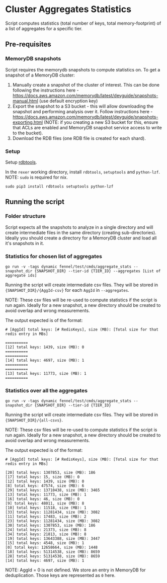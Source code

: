 # Cluster Aggregates Statistics

Script computes statistics (total number of keys, total memory-footprint) of a list of aggregates for a specific tier.

## Pre-requisites

### MemoryDB snapshots

Script requires the memorydb snapshots to compute statistics on. To get a snapshot of a MemoryDB cluster:

1. Manually create a snapshot of the cluster of interest. This can be done following the instructions here - https://docs.aws.amazon.com/memorydb/latest/devguide/snapshots-manual.html (use default encryption key)
2. Export the snapshot to a S3 bucket - this will allow downloading the snapshot and performing analysis over it. Follow instructions here - https://docs.aws.amazon.com/memorydb/latest/devguide/snapshots-exporting.html (NOTE: if you creating a new S3 bucket for this, ensure that ACLs are enabled and MemoryDB snapshot service access to write to the bucket).
3. Download the RDB files (one RDB file is created for each shard).

### Setup

Setup [rdbtools](https://github.com/sripathikrishnan/redis-rdb-tools).

In the `rexer` working directory, install `rdbtools`, `setuptools` and `python-lzf`. NOTE: `sudo` is required for nix. 

```
sudo pip3 install rdbtools setuptools python-lzf
```

## Running the script

### Folder structure

Script expects all the snapshots to analyze in a single directory and will create intermediate files in the same directory (creating sub-directories). Ideally you should create a directory for a MemoryDB cluster and load all it's snapshots in it.

### Statistics for chosen list of aggregates

```
go run -v -tags dynamic fennel/test/cmds/aggregate_stats --snapshot_dir {SNAPSHOT_DIR} --tier-id {TIER_ID} --aggregates [List of aggregate ids]
``` 

Running the script will create intermediate csv files. They will be stored in `{SNAPSHOT_DIR}/{AggId-csv}` for each `AggId` in `--aggregates`.

NOTE: These csv files will be re-used to compute statistics if the script is run again. Ideally for a new snapshot, a new directory should be created to avoid overlap and wrong measurements.

The output expected is of the format:

```
# [AggId] total keys: [# RedisKeys], size (MB): [Total size for that redis entry in MBs]

==========
[12] total keys: 1439, size (MB): 0
==========
==========
[14] total keys: 4697, size (MB): 1
==========
==========
[13] total keys: 11773, size (MB): 1
==========
```

### Statistics over all the aggregates

```
go run -v -tags dynamic fennel/test/cmds/aggregate_stats --snapshot_dir {SNAPSHOT_DIR} --tier-id {TIER_ID}
```

Running the script will create intermediate csv files. They will be stored in `{SNAPSHOT_DIR}/{all-csvs}`.

NOTE: These csv files will be re-used to compute statistics if the script is run again. Ideally for a new snapshot, a new directory should be created to avoid overlap and wrong measurements.

The output expected is of the format:

```
# [AggId] total keys: [# RedisKeys], size (MB): [Total size for that redis entry in MBs]

[20] total keys: 1307853, size (MB): 186
[17] total keys: 15, size (MB): 0
[12] total keys: 1439, size (MB): 0
[8] total keys: 47574, size (MB): 6
[29] total keys: 13710438, size (MB): 3465
[13] total keys: 11773, size (MB): 1
[16] total keys: 46, size (MB): 0
[9] total keys: 48011, size (MB): 8
[10] total keys: 11518, size (MB): 1
[33] total keys: 11281434, size (MB): 3082
[11] total keys: 17483, size (MB): 2
[23] total keys: 11281434, size (MB): 3082
[30] total keys: 1307853, size (MB): 186
[24] total keys: 21373, size (MB): 8
[34] total keys: 21813, size (MB): 8
[19] total keys: 13643388, size (MB): 3447
[15] total keys: 4548, size (MB): 1
[0] total keys: 12658664, size (MB): 1448
[18] total keys: 51314538, size (MB): 8659
[28] total keys: 51314538, size (MB): 8659
[14] total keys: 4697, size (MB): 1
```

NOTE: AggId = 0 is not defined. We store an entry in MemoryDB for deduplication. Those keys are represented as `0` here.
